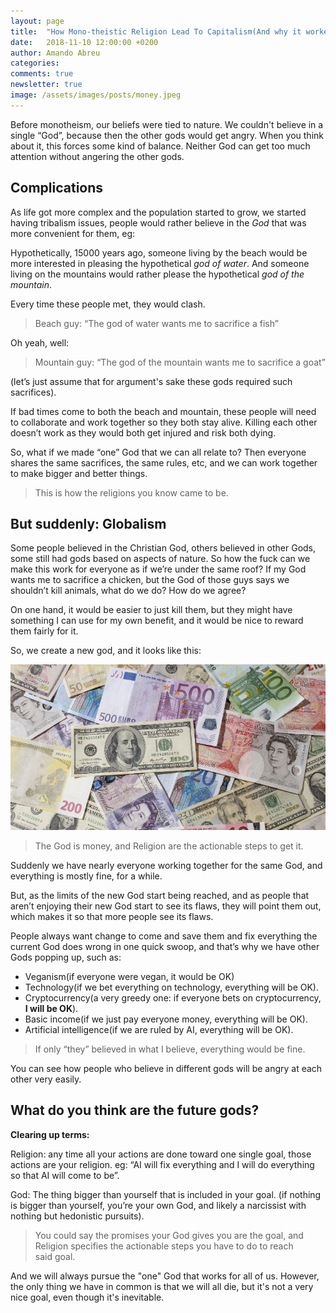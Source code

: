 ```yaml
---
layout: page
title:  "How Mono-theistic Religion Lead To Capitalism(And why it worked so well for the majority for a while)"
date:   2018-11-10 12:00:00 +0200
author: Amando Abreu
categories:
comments: true
newsletter: true
image: /assets/images/posts/money.jpeg
---
```


Before monotheism, our beliefs were tied to nature. We couldn't believe in a single “God”, because then the other gods would get angry. When you think about it, this forces some kind of balance. Neither God can get too much attention without angering the other gods.

## Complications

As life got more complex and the population started to grow, we started having tribalism issues, people would rather believe in the _God_ that was more convenient for them, eg:

Hypothetically, 15000 years ago, someone living by the beach would be more interested in pleasing the hypothetical _god of water_. And someone living on the mountains would rather please the hypothetical _god of the mountain_.

Every time these people met, they would clash. 

> Beach guy: “The god of water wants me to sacrifice a fish”

Oh yeah, well:

> Mountain guy: “The god of the mountain wants me to sacrifice a goat”

(let’s just assume that for argument's sake these gods required such sacrifices).

If bad times come to both the beach and mountain, these people will need to collaborate and work together so they both stay alive. Killing each other doesn’t work as they would both get injured and risk both dying.

So, what if we made “one” God that we can all relate to? Then everyone shares the same sacrifices, the same rules, etc, and we can work together to make bigger and better things.

> This is how the religions you know came to be.

## But suddenly: Globalism

Some people believed in the Christian God, others believed in other Gods, some still had gods based on aspects of nature. So how the fuck can we make this work for everyone as if we’re under the same roof? If my God wants me to sacrifice a chicken, but the God of those guys says we shouldn’t kill animals, what do we do? How do we agree? 

On one hand, it would be easier to just kill them, but they might have something I can use for my own benefit, and it would be nice to reward them fairly for it.

So, we create a new god, and it looks like this:

![companyapp](/assets/images/posts/money.jpeg "Company app")

> The God is money, and Religion are the actionable steps to get it.

Suddenly we have nearly everyone working together for the same God, and everything is mostly fine, for a while.

But, as the limits of the new God start being reached, and as people that aren’t enjoying their new God start to see its flaws, they will point them out, which makes it so that more people see its flaws.

People always want change to come and save them and fix everything the current God does wrong in one quick swoop, and that’s why we have other Gods popping up, such as:

- Veganism(if everyone were vegan, it would be OK)
- Technology(if we bet everything on technology, everything will be OK).
- Cryptocurrency(a very greedy one: if everyone bets on cryptocurrency, **I will be OK**).
- Basic income(if we just pay everyone money, everything will be OK).
- Artificial intelligence(if we are ruled by AI, everything will be OK).

> If only “they” believed in what I believe, everything would be fine.

You can see how people who believe in different gods will be angry at each other very easily.

## What do you think are the future gods?

**Clearing up terms:**

Religion: any time all your actions are done toward one single goal, those actions are your religion. eg: “AI will fix everything and I will do everything so that AI will come to be”.

God: The thing bigger than yourself that is included in your goal. (if nothing is bigger than yourself, you’re your own God, and likely a narcissist with nothing but hedonistic pursuits).

> You could say the promises your God gives you are the goal, and Religion specifies the actionable steps you have to do to reach said goal.

And we will always pursue the "one" God that works for all of us. However, the only thing we have in common is that we will all die, but it's not a very nice goal, even though it's inevitable.
